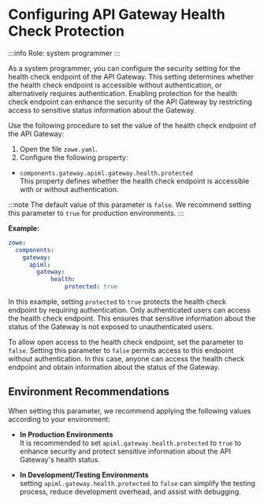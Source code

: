 # Configuring API Gateway Health Check Protection

:::info Role: system programmer
::: 

As a system programmer, you can configure the security setting for the health check endpoint of the API Gateway. This setting determines whether the health check endpoint is accessible without authentication, or alternatively requires authentication. Enabling protection for the health check endpoint can enhance the security of the API Gateway by restricting access to sensitive status information about the Gateway.

Use the following procedure to set the value of the health check endpoint of the API Gateway:  

1. Open the file `zowe.yaml`.
2. Configure the following property:

* `components.gateway.apiml.gateway.health.protected`  
This property defines whether the health check endpoint is accessible with or without authentication.

:::note
The default value of this parameter is `false`. We recommend setting this parameter to `true` for production environments.
:::

**Example:**
```yaml
zowe:
  components:
    gateway:
      apiml:
        gateway:
            health:
                protected: true
```

In this example, setting `protected` to `true` protects the health check endpoint by requiring authentication. Only authenticated users can access the health check endpoint. This ensures that sensitive information about the status of the Gateway is not exposed to unauthenticated users.

To allow open access to the health check endpoint, set the parameter to `false`. Setting this parameter to `false` permits access to this endpoint without authentication. In this case, anyone can access the health check endpoint and obtain information about the status of the Gateway.

## Environment Recommendations

When setting this parameter, we recommend applying the following values according to your environment:

* **In Production Environments**  
It is recommended to set `apiml.gateway.health.protected` to `true` to enhance security and protect sensitive information about the API Gateway's health status.

* **In Development/Testing Environments**  
 setting `apiml.gateway.health.protected` to `false` can simplify the testing process, reduce development overhead, and assist with debugging.  
